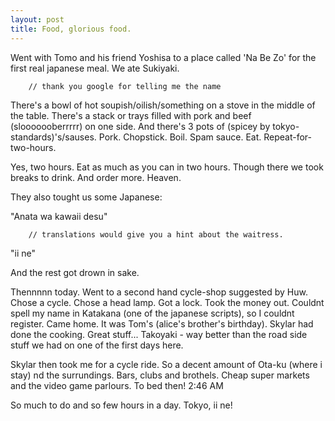 ```yaml
---
layout: post
title: Food, glorious food.
---
```


Went with Tomo and his friend Yoshisa to a place called 'Na Be Zo' for the first real
japanese meal. We ate Sukiyaki.

        // thank you google for telling me the name

There's a bowl of hot soupish/oilish/something on a stove in the middle of the table.
There's a stack or trays filled with pork and beef (slooooooberrrrr) on one side.
And there's 3 pots of (spicey by tokyo-standards)'s/sauses.
Pork. Chopstick. Boil. Spam sauce. Eat. Repeat-for-two-hours.

Yes, two hours. Eat as much as you can in two hours.
Though there we took breaks to drink. And order more.
Heaven.

They also tought us some Japanese:

"Anata wa kawaii desu"  

        // translations would give you a hint about the waitress.

"ii ne"

And the rest got drown in sake.

Thennnnn today.
Went to a second hand cycle-shop suggested by Huw. Chose a cycle.
Chose a head lamp. Got a lock. Took the money out. 
Couldnt spell my name in Katakana (one of the japanese scripts), so I couldnt register.
Came home.
It was Tom's (alice's brother's birthday). Skylar had done the cooking.
Great stuff... Takoyaki - way better than the road side stuff we had on one of the 
first days here.

Skylar then took me for a cycle ride. So a decent amount of Ota-ku (where i stay)
nd the surrundings. Bars, clubs and brothels. Cheap super markets 
and the video game parlours.
To bed then! 2:46 AM

So much to do and so few hours in a day. Tokyo, ii ne!

